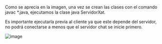 Como se aprecia en la imagen, una vez se crean las clases con el comando javac *.java, ejecutamos la clase java ServidorXat.

Es importante ejecutarla previa al cliente ya que este depende del servidor, no podrá conectarse a menos que el servidor chat se inicie primero.

![image](https://github.com/user-attachments/assets/f1622cae-b071-40b8-9ffa-c060e9f41c69)
